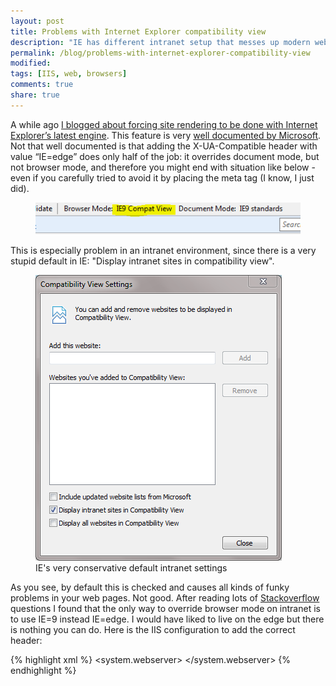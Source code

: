 ```yaml
---
layout: post
title: Problems with Internet Explorer compatibility view
description: "IE has different intranet setup that messes up modern web applications."
permalink: /blog/problems-with-internet-explorer-compatibility-view
modified:
tags: [IIS, web, browsers]
comments: true
share: true
---
```


A while ago [I blogged about forcing site rendering to be done with Internet Explorer’s latest engine](/blog/disable-internet-explorer-compatibility-view-via-web-config). 
This feature is very [well documented by Microsoft](http://msdn.microsoft.com/en-us/library/cc288325(v=vs.85).aspx). 
Not that well documented is that adding the X-UA-Compatible header with value “IE=edge” does 
only half of the job: it overrides document mode, but not browser mode, and therefore you 
might end with situation like below - even if you carefully tried to avoid it by placing 
the meta tag (I know, I just did).

<figure>
	<img src="/images/2012-01-17-image1.png" alt="IE drops into compatibility view with now good reason">
</figure>

This is especially problem in an intranet environment, since there is a very 
stupid default in IE: "Display intranet sites in compatibility view".

<figure>
	<img src="/images/2012-01-17-image2.png" alt="IE's very conservative default intranet settings">
    <figcaption>IE's very conservative default intranet settings</figcaption>
</figure>

As you see, by default this is checked and causes all kinds of funky problems in 
your web pages. Not good. After reading lots of 
[Stackoverflow](http://stackoverflow.com/) questions I found that the only 
way to override browser mode on intranet is to use IE=9 instead IE=edge. I would 
have liked to live on the edge but there is nothing you can do. Here is the 
IIS configuration to add the correct header:

{% highlight xml %}
<system.webserver>
  <httpProtocol>
    <customHeaders>
      <!-- No need to expose the platform -->
      <remove 
        name="X-Powered-By" />
      <!-- Do not show IE compatibility view -->
      <remove 
        name="X-UA-Compatible"/>
      <add 
        name="X-UA-Compatible" 
        value="IE=9"/>
    </customHeaders>
  </httpProtocol>
</system.webserver>
{% endhighlight %}
